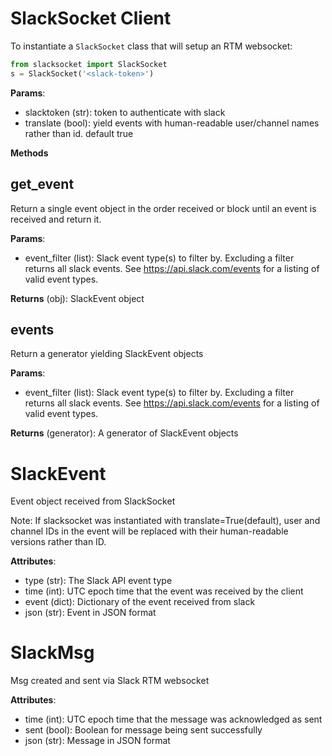 # SlackSocket Client

To instantiate a `SlackSocket` class that will setup an RTM websocket:

```python
from slacksocket import SlackSocket
s = SlackSocket('<slack-token>')
```

**Params**:

* slacktoken (str): token to authenticate with slack
* translate (bool): yield events with human-readable user/channel names rather than id. default true

**Methods**

## get_event

Return a single event object in the order received or block until an event is received and return it.

**Params**:

* event_filter (list): Slack event type(s) to filter by. Excluding a filter returns all slack events. See https://api.slack.com/events for a listing of valid event types.

**Returns** (obj): SlackEvent object

## events

Return a generator yielding SlackEvent objects

**Params**:

* event_filter (list): Slack event type(s) to filter by. Excluding a filter returns all slack events. See https://api.slack.com/events for a listing of valid event types.

**Returns** (generator): A generator of SlackEvent objects

# SlackEvent

Event object received from SlackSocket

Note: If slacksocket was instantiated with translate=True(default), user and channel IDs in the event will be replaced with their human-readable versions rather than ID. 

**Attributes**:

* type (str): The Slack API event type
* time (int): UTC epoch time that the event was received by the client
* event (dict): Dictionary of the event received from slack
* json (str): Event in JSON format

# SlackMsg

Msg created and sent via Slack RTM websocket

**Attributes**:

* time (int): UTC epoch time that the message was acknowledged as sent
* sent (bool): Boolean for message being sent successfully
* json (str): Message in JSON format
